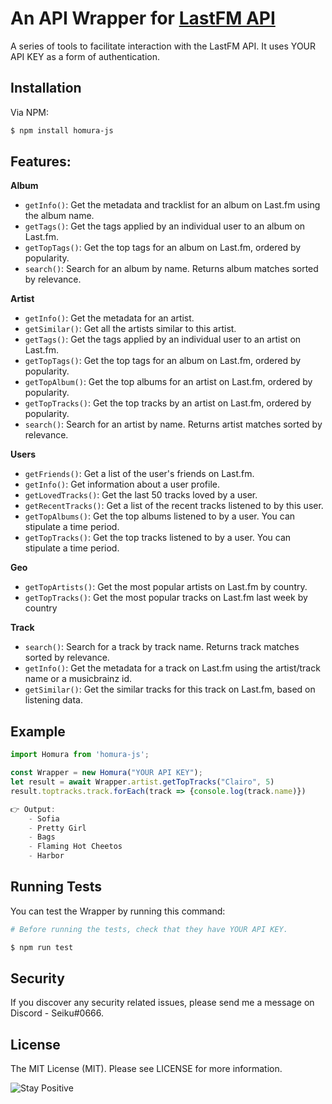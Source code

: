 
# An API Wrapper for [LastFM API](https://www.last.fm/api#getting-started)

A series of tools to facilitate interaction with the LastFM API. It uses YOUR API KEY as a form of authentication.

## Installation

Via NPM:

```bash
$ npm install homura-js
```
    
## Features:
**Album**
- `getInfo()`: Get the metadata and tracklist for an album on Last.fm using the album name.
- `getTags()`: Get the tags applied by an individual user to an album on Last.fm. 
- `getTopTags()`: Get the top tags for an album on Last.fm, ordered by popularity.
- `search()`: Search for an album by name. Returns album matches sorted by relevance.

**Artist**
- `getInfo()`: Get the metadata for an artist.
- `getSimilar()`: Get all the artists similar to this artist.
- `getTags()`: Get the tags applied by an individual user to an artist on Last.fm.
- `getTopTags()`: Get the top tags for an album on Last.fm, ordered by popularity.
- `getTopAlbum()`: Get the top albums for an artist on Last.fm, ordered by popularity.
- `getTopTracks()`: Get the top tracks by an artist on Last.fm, ordered by popularity.
- `search()`: Search for an artist by name. Returns artist matches sorted by relevance.

**Users**
- `getFriends()`: Get a list of the user's friends on Last.fm.
- `getInfo()`: Get information about a user profile.
- `getLovedTracks()`: Get the last 50 tracks loved by a user.
- `getRecentTracks()`: Get a list of the recent tracks listened to by this user. 
- `getTopAlbums()`: Get the top albums listened to by a user. You can stipulate a time period.
- `getTopTracks()`: Get the top tracks listened to by a user. You can stipulate a time period.

**Geo**
- `getTopArtists()`: Get the most popular artists on Last.fm by country.
- `getTopTracks()`: Get the most popular tracks on Last.fm last week by country

**Track**
- `search()`: Search for a track by track name. Returns track matches sorted by relevance.
- `getInfo()`: Get the metadata for a track on Last.fm using the artist/track name or a musicbrainz id.
- `getSimilar()`: Get the similar tracks for this track on Last.fm, based on listening data.
## Example

```javascript
import Homura from 'homura-js';

const Wrapper = new Homura("YOUR API KEY");
let result = await Wrapper.artist.getTopTracks("Clairo", 5)
result.toptracks.track.forEach(track => {console.log(track.name)})

👉 Output: 
    - Sofia
    - Pretty Girl
    - Bags
    - Flaming Hot Cheetos
    - Harbor
```


## Running Tests

You can test the Wrapper by running this command: 
```bash
# Before running the tests, check that they have YOUR API KEY.

$ npm run test
```

## Security

If you discover any security related issues, please send me a message on Discord - Seiku#0666.

## License

The MIT License (MIT). Please see LICENSE for more information.

![Stay Positive](https://i.pinimg.com/originals/1f/88/bc/1f88bc38e2daa3c4c309608222a97b40.jpg)